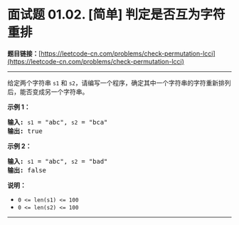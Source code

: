# 面试题 01.02. [简单] 判定是否互为字符重排

**题目链接：**[https://leetcode-cn.com/problems/check-permutation-lcci](https://leetcode-cn.com/problems/check-permutation-lcci)

---

<div class="content__1Y2H">
 <div class="notranslate">
  <p>给定两个字符串 <code>s1</code> 和 <code>s2</code>，请编写一个程序，确定其中一个字符串的字符重新排列后，能否变成另一个字符串。</p> 
  <p><strong>示例 1：</strong></p> 
  <pre class="language-text"><strong>输入:</strong> <code>s1</code> = "abc", <code>s2</code> = "bca"
<strong>输出:</strong> true 
</pre> 
  <p><strong>示例 2：</strong></p> 
  <pre class="language-text"><strong>输入:</strong> <code>s1</code> = "abc", <code>s2</code> = "bad"
<strong>输出:</strong> false
</pre> 
  <p><strong>说明：</strong></p> 
  <ul> 
   <li><code>0 &lt;= len(s1) &lt;= 100 </code></li> 
   <li><code>0 &lt;= len(s2) &lt;= 100 </code></li> 
  </ul> 
 </div>
</div>

---

```

```